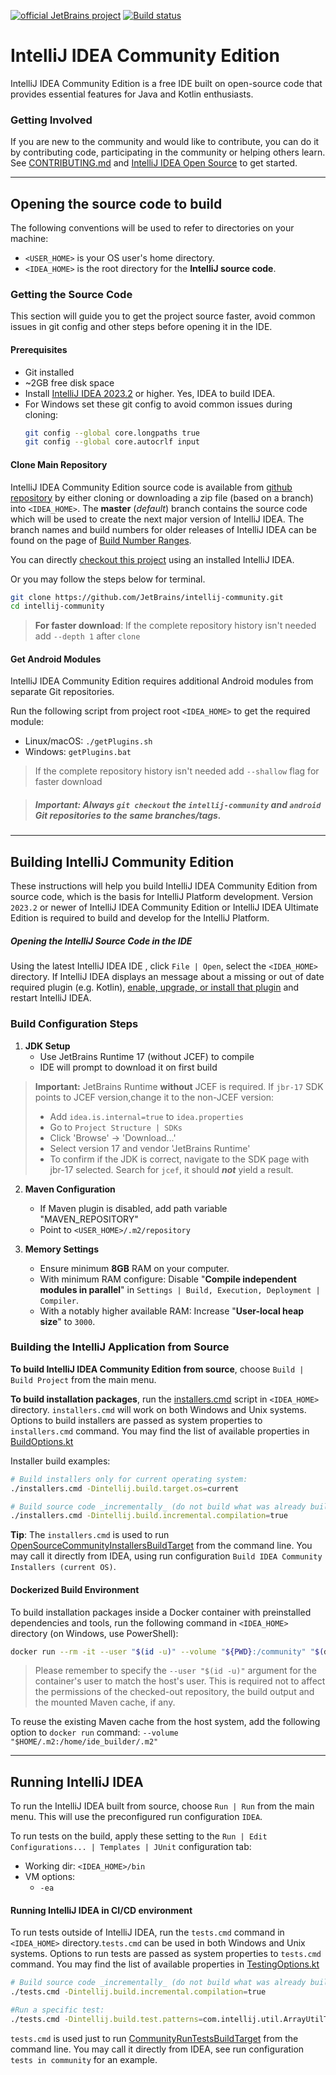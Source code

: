 [![official JetBrains project](http://jb.gg/badges/official.svg)](https://github.com/JetBrains/.github/blob/main/profile/README.md) [![Build status](https://github.com/JetBrains/intellij-community/workflows/IntelliJ%20IDEA/badge.svg)](https://github.com/JetBrains/intellij-community/actions/workflows/IntelliJ_IDEA.yml)

# IntelliJ IDEA Community Edition 

IntelliJ IDEA Community Edition is a free IDE built on open-source code that provides essential features for Java and Kotlin enthusiasts.

### Getting Involved
If you are new to the community and would like to contribute, you can do it by contributing code, participating in the community or helping others learn.
See [CONTRIBUTING.md](CONTRIBUTING.md) and [IntelliJ IDEA Open Source](https://www.jetbrains.com/opensource/idea) to get started.

___
## Opening the source code to build 

The following conventions will be used to refer to directories on your machine:
* `<USER_HOME>` is your OS user's home directory.
* `<IDEA_HOME>` is the root directory for the **IntelliJ source code**.

### Getting the Source Code

This section will guide you to get the project source faster, avoid common issues in git config and other steps before opening it in the IDE.

#### Prerequisites
- Git installed
- ~2GB free disk space
- Install [IntelliJ IDEA 2023.2](https://www.jetbrains.com/idea/download) or higher. Yes, IDEA to build IDEA. 
- For Windows set these git config to avoid common issues during cloning:
  ```bash
  git config --global core.longpaths true
  git config --global core.autocrlf input
  ```

#### Clone Main Repository

IntelliJ IDEA Community Edition source code is available from [github repository](https://github.com/JetBrains/intellij-community) by either cloning or
downloading a zip file (based on a branch) into `<IDEA_HOME>`. The **master** (_default_) branch contains the source code which will be used to create the next major version of IntelliJ IDEA. The branch names
and build numbers for older releases of IntelliJ IDEA can be found on the page of
[Build Number Ranges](https://plugins.jetbrains.com/docs/intellij/build-number-ranges.html).

You can directly [checkout this project](https://www.jetbrains.com/help/idea/manage-projects-hosted-on-github.html#clone-from-GitHub) using an installed IntelliJ IDEA. 

Or you may follow the steps below for terminal. 

   ```bash
   git clone https://github.com/JetBrains/intellij-community.git
   cd intellij-community
   ```
   > **For faster download**: If the complete repository history isn't needed add `--depth 1` after `clone`
   


#### Get Android Modules
IntelliJ IDEA Community Edition requires additional Android modules from separate Git repositories.
 
Run the following script from project root `<IDEA_HOME>` to get the required module:
  - Linux/macOS: `./getPlugins.sh`
  - Windows: `getPlugins.bat`
   > If the complete repository history isn't needed add `--shallow` flag for faster download


> ##### **Important:** Always `git checkout` the `intellij-community` and `android` Git repositories to the same branches/tags.

---
## Building IntelliJ Community Edition
These instructions will help you build IntelliJ IDEA Community Edition from source code, which is the basis for IntelliJ Platform development.
Version `2023.2` or newer of IntelliJ IDEA Community Edition or IntelliJ IDEA Ultimate Edition is required to build and develop
for the IntelliJ Platform.

##### Opening the IntelliJ Source Code in the IDE
Using the latest IntelliJ IDEA IDE , click `File | Open`, select the `<IDEA_HOME>` directory. 
If IntelliJ IDEA displays an message about a missing or out of date required plugin (e.g. Kotlin),
  [enable, upgrade, or install that plugin](https://www.jetbrains.com/help/idea/managing-plugins.html) and restart IntelliJ IDEA.


### Build Configuration Steps
   1. **JDK Setup**
      - Use JetBrains Runtime 17 (without JCEF) to compile
      - IDE will prompt to download it on first build
> **Important:** JetBrains Runtime **without** JCEF is required. If `jbr-17` SDK points to JCEF version,change it to the non-JCEF version:
> - Add `idea.is.internal=true` to `idea.properties`
> - Go to `Project Structure | SDKs`
> - Click 'Browse' → 'Download...'
> - Select version 17 and vendor 'JetBrains Runtime'
> - To confirm if the JDK is correct, navigate to the SDK page with jbr-17 selected. Search for `jcef`, it should **_not_** yield a result.

   2. **Maven Configuration**
      - If Maven plugin is disabled, add path variable "MAVEN_REPOSITORY"
      - Point to `<USER_HOME>/.m2/repository`
   
   3. **Memory Settings**
      - Ensure minimum **8GB** RAM on your computer.
      - With minimum RAM configure: Disable "**Compile independent modules in parallel**" in `Settings | Build, Execution, Deployment | Compiler`. 
      - With a notably higher available RAM: Increase "**User-local heap size**" to `3000`. 


### Building the IntelliJ Application from Source

**To build IntelliJ IDEA Community Edition from source**, choose `Build | Build Project` from the main menu.

**To build installation packages**, run the [installers.cmd](installers.cmd) script in `<IDEA_HOME>` directory. `installers.cmd` will work on both Windows and Unix systems.
Options to build installers are passed as system properties to `installers.cmd` command.
You may find the list of available properties in [BuildOptions.kt](platform/build-scripts/src/org/jetbrains/intellij/build/BuildOptions.kt)

Installer build examples:
```bash
# Build installers only for current operating system:
./installers.cmd -Dintellij.build.target.os=current

# Build source code _incrementally_ (do not build what was already built before):
./installers.cmd -Dintellij.build.incremental.compilation=true
```

**Tip**: The `installers.cmd` is used to run [OpenSourceCommunityInstallersBuildTarget](build/src/OpenSourceCommunityInstallersBuildTarget.kt) from the command line.
You may call it directly from IDEA, using run configuration `Build IDEA Community Installers (current OS)`.


#### Dockerized Build Environment
To build installation packages inside a Docker container with preinstalled dependencies and tools, run the following command in `<IDEA_HOME>` directory (on Windows, use PowerShell):
```bash
docker run --rm -it --user "$(id -u)" --volume "${PWD}:/community" "$(docker build --quiet . --target intellij_idea)"
```

> Please remember to specify the `--user "$(id -u)"` argument for the container's user to match the host's user. 
> This is required not to affect the permissions of the checked-out repository, the build output and the mounted Maven cache, if any.

To reuse the existing Maven cache from the host system, add the following option to `docker run` command:
`--volume "$HOME/.m2:/home/ide_builder/.m2"`

---
## Running IntelliJ IDEA
To run the IntelliJ IDEA built from source, choose `Run | Run` from the main menu. This will use the preconfigured run configuration `IDEA`.

To run tests on the build, apply these setting to the `Run | Edit Configurations... | Templates | JUnit` configuration tab:
  * Working dir: `<IDEA_HOME>/bin`
  * VM options: 
    * `-ea` 
 

#### Running IntelliJ IDEA in CI/CD environment

To run tests outside of IntelliJ IDEA, run the `tests.cmd` command in `<IDEA_HOME>` directory.`tests.cmd` can be used in both Windows and Unix systems.
Options to run tests are passed as system properties to `tests.cmd` command.
You may find the list of available properties in [TestingOptions.kt](platform/build-scripts/src/org/jetbrains/intellij/build/TestingOptions.kt)

```bash
# Build source code _incrementally_ (do not build what was already built before): `
./tests.cmd -Dintellij.build.incremental.compilation=true

#Run a specific test: 
./tests.cmd -Dintellij.build.test.patterns=com.intellij.util.ArrayUtilTest
```

`tests.cmd` is used just to run [CommunityRunTestsBuildTarget](build/src/CommunityRunTestsBuildTarget.kt) from the command line.
You may call it directly from IDEA, see run configuration `tests in community` for an example.

